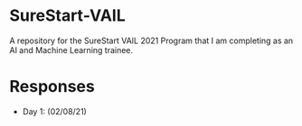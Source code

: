 # SureStart-VAIL
A repository for the SureStart VAIL 2021 Program that I am completing as an AI and Machine Learning trainee.

# Responses
* Day 1: (02/08/21)

